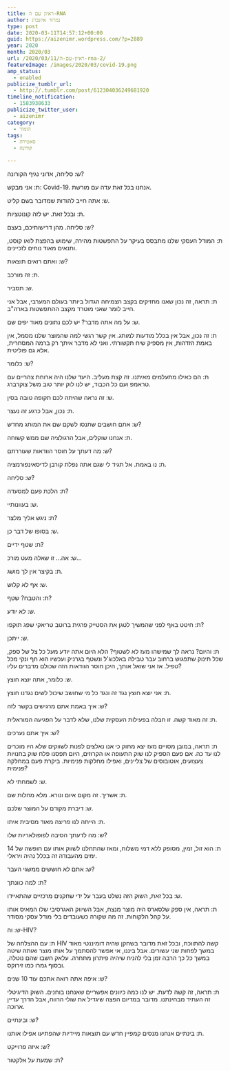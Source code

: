 ```yaml
---
title: ראיון עם ה-RNA
author: נמרוד איזנברג
type: post
date: 2020-03-11T14:57:12+00:00
guid: https://aizenimr.wordpress.com/?p=2889
year: 2020
month: 2020/03
url: /2020/03/11/ראיון-עם-ה-rna-2/
featureImage: /images/2020/03/covid-19.png
amp_status:
  - enabled
publicize_tumblr_url:
  - http://.tumblr.com/post/612304036249681920
timeline_notification:
  - 1583938633
publicize_twitter_user:
  - aizenimr
category:
  - הומור
tags:
  - סאטירה
  - קורונה

---
```

<span lang="en-US">ש: </span><span lang="he-IL">סליחה</span><span lang="en-US">, </span><span lang="he-IL">אדוני נגיף הקורונה</span><span lang="en-US">?</span>

<span lang="en-US">ת: </span><span lang="he-IL">אני מבקש</span><span lang="en-US">: Covid-19. </span><span lang="he-IL">אנחנו בכל זאת עדה עם מורשת</span><span lang="en-US">.</span>

<span lang="en-US">ש: אתה חייב להודות שמדובר בשם קליט.</span><span lang="en-US"><br /> </span>

<span lang="en-US">ת: ובכל זאת. יש לזה קונוטציות.<br /> </span>

ש: סליחה. מהן דרישותיכם, בעצם?

ת: המודל העסקי שלנו מתבסס בעיקר על התפשטות מהירה, שימוש בהפצת לואו קוסט, ותנאים מאוד נוחים לזכיינים.

ש: ואתם רואים תוצאות?

ת: זה מורכב.

ש: תסביר.

ת: תראה, זה נכון שאנו מחזיקים בקצב הצמיחה הגדול ביותר בעולם המערבי, אבל אני חייב לומר שאני מוטרד מקצב ההתפשטות בארה"ב.

ש: על מה אתה מדבר? יש לכם נתונים מאוד יפים שם.

ת: זה נכון, אבל אין בכלל מודעות למותג. אין קשר רגשי למה שהמוצר שלנו מסמל, אין באמת הזדהות, אין מספיק שיח תקשורתי. ואני לא מדבר איתך רק ברמה המסחרית, אלא גם פוליטית.

ש: כלומר?

ת: הם כאילו מתעלמים מאיתנו. זה קצת מעליב. היעד שלנו היה ארוחת צהריים עם טראמפ ועם כל הכבוד, יש לנו לוק יותר טוב משל צוקרברג.

ש: זה נראה שהיתה לכם תקופה טובה בסין.

ת: נכון, אבל כרגע זה נעצר.

ש: אתם חושבים שתנסו לשקם שם את המותג מחדש?

ת: אנחנו שוקלים, אבל הרגולציה שם ממש קשוחה.

ש: מה דעתך על חוסר הוודאות שעוררתם?

ת: נו באמת. אל תגיד לי שגם אתה נפלת קורבן לדיסאינפורמציה.

ש: סליחה?

ת: הלכת פעם למסעדה?

ש: בעוונותיי.

ת: ניגש אליך מלצר?

ש: בסופו של דבר כן.

ת: שטף ידיים?

ש: אה... זו שאלה מעט מורכ...

ת: בקיצר אין לך מושג.

ש: אף לא קלוש.

ת: והטבח? שטף?

ש: לא יודע.

ת: חיטט באף לפני שהמשיך לטגן את הסטייק פרגית ברוטב טריאקי שפג תוקפו?

ש: ייתכן.

ת: והיום? נראה לך שמישהו מעז לא לשטוף? הלא היום אתה יודע מעל כל צל של ספק, שכל תינוק שתפגוש ברחוב עבר טבילה באלכוג'ל ונשטף בגרניק ועכשיו הוא חף ונקי מכל טפיל. אז אני שואל אותך, היכן חוסר הוודאות הזה שכולם מדברים עליו?

ש: כלומר, אתה יוצא חוצץ.

ת: אני יוצא חוצץ נגד זה ונגד כל מי שחושב שיכול לשים נגדנו חוצץ.

ש: איך באמת אתם מרגישים בקשר לזה?

ת: זה מאוד קשה. זו חבלה בפעילות העסקית שלנו, שלא לדבר על הפגיעה המוראלית.

ש: איך אתם נערכים?

ת: תראה, במובן מסויים מעז יצא מתוק כי אנו נאלצים לפנות לשווקים שלא היו מוכרים לנו עד כה. אם פעם הספיק לנו שוק התעופה או הקרוזים, היום תפסנו פלח שוק בחנויות צעצועים, אוטובוסים של צליינים, ואפילו מחלקות פנימיות. ביקרת פעם במחלקה פנימית?

ש: לשמחתי לא.

ת: אשריך. זה מקום איום ונורא. מלא מחלות שם.

ש: דיברת מקודם על המוצר שלכם.

ת: הייתה לנו פריצה מאוד מסיבית איתו.

ש: מה לדעתך הסיבה לפופולאריות שלו?

ת: הוא זול, זמין, מסופק ללא דמי משלוח, ומאז שהתחלנו לשווק אותו עם חופשה של 14 ימים מהעבודה זה בכלל נהיה ויראלי.

ש: אתם לא חוששים ממשגי העבר?

ת: למה כוונתך?

ש: בכל זאת, השוק הזה נשלט בעבר על ידי שחקנים מרכזיים שהתאיידו.

ת: תראה, אין ספק שלסארס היה מוצר מנצח, אבל השיווק האגרסיבי שלו המאיס אותו על קהל הלקוחות. זה מה שקורה כשעובדים בלי מודל עסקי מסודר.

ש: וה-HIV?

ת: עם ההצלחה של HIV קשה להתווכח, ובכל זאת מדובר בשחקן שהיה דומיננטי מאוד במשך לפחות שני עשורים. אבל ביננו, אי אפשר להסתמך על אותו מוצר ואותה שיטה במשך כל כך הרבה זמן בלי להניח שיהיה פיתרון מתחרה. עלאק חשבו שהם נוטלה, ובסוף גמרו כמו זירוקס.

ש: איפה אתה רואה אתכם עוד 10 שנים?

ת: תראה, זה קשה לדעת. יש לנו כמה כיוונים אפשריים שאנחנו בוחנים. השוק הדיגיטלי זה העתיד מבחינתנו. מדובר במדיום הפצה שיגדיל את שולי הרווח, אבל הדרך עדיין ארוכה.

ש: ובינתיים?

ת: בינתיים אנחנו מנסים קמפיין חדש עם תוצאות מיידיות שהפתיעו אפילו אותנו.

ש: איזה פרוייקט?

ת: שמעת על אלקטור?